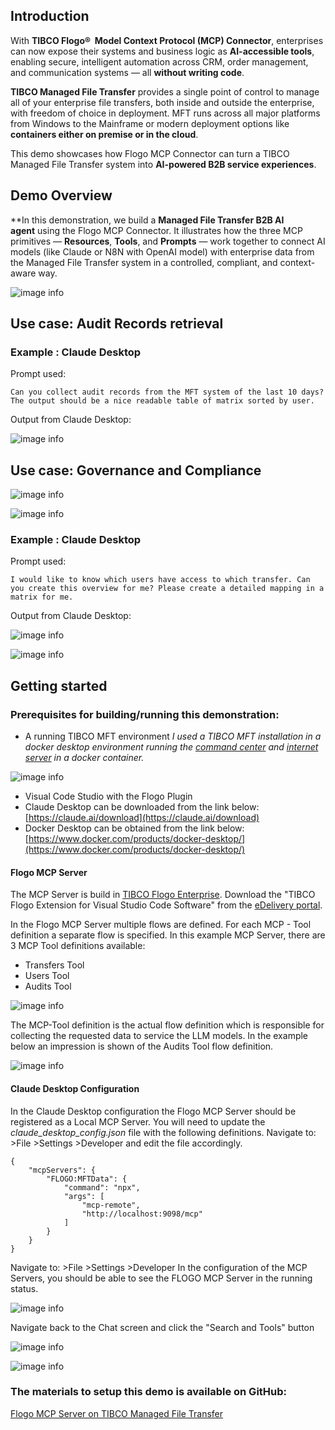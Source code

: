 
## Introduction

With **TIBCO Flogo®  Model Context Protocol (MCP) Connector**, enterprises can now expose their systems and business logic as **AI-accessible tools**, enabling secure, intelligent automation across CRM, order management, and communication systems — all **without writing code**.  

**TIBCO Managed File Transfer** provides a single point of control to manage all of your enterprise file transfers, both inside and outside the enterprise, with freedom of choice in deployment. MFT runs across all major platforms from Windows to the Mainframe or modern deployment options like **containers either on premise or in the cloud**.

This demo showcases how Flogo MCP Connector can turn a TIBCO Managed File Transfer system into **AI-powered B2B service experiences**.

## Demo Overview

 **In this demonstration, we build a **Managed File Transfer B2B AI agent** using the Flogo MCP Connector. It illustrates how the three MCP primitives — **Resources**, **Tools**, and **Prompts** — work together to connect AI models (like Claude or N8N with OpenAI model) with enterprise data from the Managed File Transfer system in a controlled, compliant, and context-aware way.


![image info](images/FLOGO_MCP_MFT/MCP-Server-for-Flogo-Overview.png)


## Use case: Audit Records retrieval

### Example : Claude Desktop

Prompt used:
```
Can you collect audit records from the MFT system of the last 10 days? The output should be a nice readable table of matrix sorted by user.
```

Output from Claude Desktop:

![image info](images/FLOGO_MCP_MFT/Claude_AuditResult.png)


## Use case: Governance and Compliance


![image info](images/FLOGO_MCP_MFT/MFT_CC_Users.png)


![image info](images/FLOGO_MCP_MFT/MFT_CC_transfers.png)


### Example : Claude Desktop

Prompt used:
```
I would like to know which users have access to which transfer. Can you create this overview for me? Please create a detailed mapping in a matrix for me.
```

Output from Claude Desktop:


![image info](images/FLOGO_MCP_MFT/Claude_auditResult1.png)


![image info](images/FLOGO_MCP_MFT/ExcelResult_Claude.png)


## Getting started

### Prerequisites for building/running this demonstration:
- A running TIBCO MFT environment 
*I used a TIBCO MFT installation in a docker desktop environment running the [command center](https://docs.tibco.com/products/tibco-managed-file-transfer-command-center-8-6-0) and [internet server](https://docs.tibco.com/products/tibco-managed-file-transfer-internet-server) in a docker container.*

![image info](images/FLOGO_MCP_MFT/DockerDesktop.png)
- Visual Code Studio with the Flogo Plugin
- Claude Desktop can be downloaded from the link below:  
   [https://claude.ai/download](https://claude.ai/download)
- Docker Desktop can be obtained from the link below:  
   [https://www.docker.com/products/docker-desktop/](https://www.docker.com/products/docker-desktop/)

#### Flogo MCP Server

The MCP Server is build in [TIBCO Flogo Enterprise](https://docs.tibco.com/products/tibco-flogo-enterprise).  Download the "TIBCO Flogo Extension for Visual Studio Code Software" from the [eDelivery portal](https://www.tibco.com/downloads/11810/secure/download-11810).

In the Flogo MCP Server multiple flows are defined. For each MCP - Tool definition a separate flow is specified. In this example MCP Server, there are 3 MCP Tool definitions available:
- Transfers Tool
- Users Tool
- Audits Tool

![image info](images/FLOGO_MCP_MFT/FLOGO_MCP1.png)

The MCP-Tool definition is the actual flow definition which is responsible for collecting the requested data to service the LLM models. In the example below an impression is shown of the Audits Tool flow definition. 

![image info](images/FLOGO_MCP_MFT/FLOGO_MCP2.png)


#### Claude Desktop Configuration

In the Claude Desktop configuration the Flogo MCP Server should be registered as a Local MCP Server. You will need to update the *claude_desktop_config.json* file with the following definitions.
Navigate to: >File >Settings >Developer and edit the file accordingly.

```
{
    "mcpServers": {
        "FLOGO:MFTData": {
            "command": "npx",
            "args": [
                "mcp-remote",
                "http://localhost:9098/mcp"
            ]
        }
    }
}

```


Navigate to: >File >Settings >Developer
In the configuration of the MCP Servers, you should be able to see the FLOGO MCP Server in the running status.

![image info](images/FLOGO_MCP_MFT/Claude_CFG3.png)


Navigate back to the Chat screen and click the "Search and Tools" button


![image info](images/FLOGO_MCP_MFT/Claude_CFG1.png)


![image info](images/FLOGO_MCP_MFT/Claude_CFG2.png)


### The materials to setup this demo is available on GitHub:  
[Flogo MCP Server on TIBCO Managed File Transfer](https://github.com/TIBCOSoftware/flogo-enterprise-hub/blob/master/demos/ai-powered-customer-service/README.md?utm_source=chatgpt.com)


